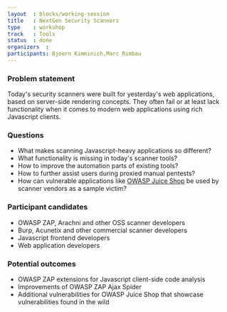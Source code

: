 ```yaml
---
layout  : blocks/working-session
title   : NextGen Security Scanners
type    : workshop
track   : Tools
status  : done
organizers  :
participants: Bjoern Kimminich,Marc Rimbau
---
```


### Problem statement

Today's security scanners were built for yesterday's web applications, based on server-side rendering concepts. They often fail or at least lack functionality when it comes to modern web applications using rich Javascript clients.

### Questions

* What makes scanning Javascript-heavy applications so different?
* What functionality is missing in today's scanner tools?
* How to improve the automation parts of existing tools?
* How to further assist users during proxied manual pentests?
* How can vulnerable applications like [OWASP Juice Shop](https://www.owasp.org/index.php/OWASP_Juice_Shop_Project) be used by scanner vendors as a sample victim?

### Participant candidates

* OWASP ZAP, Arachni and other OSS scanner developers
* Burp, Acunetix and other commercial scanner developers
* Javascript frontend developers
* Web application developers

### Potential outcomes

* OWASP ZAP extensions for Javascript client-side code analysis
* Improvements of OWASP ZAP Ajax Spider
* Additional vulnerabilities for OWASP Juice Shop that showcase vulnerabilities found in the wild
